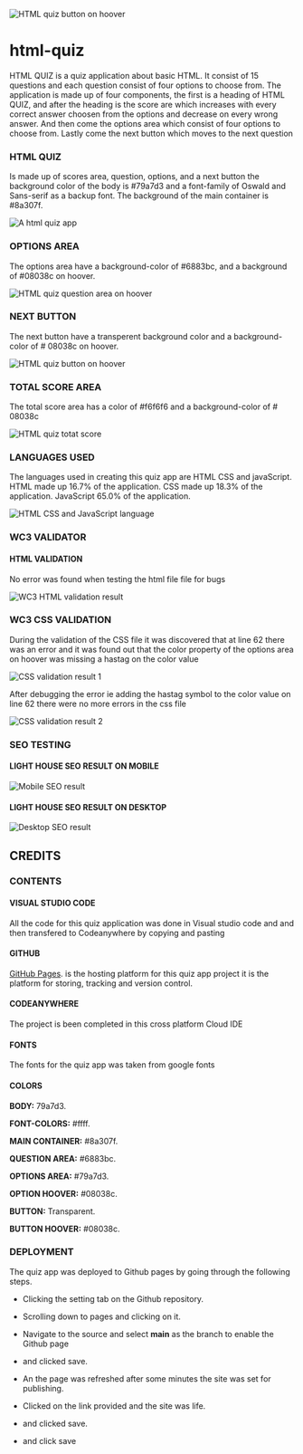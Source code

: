 ![HTML quiz button on hoover](assets/image/responsive.png.png)

# html-quiz
HTML QUIZ is a quiz application about basic HTML.
It consist of 15 questions and each question consist of four options to choose from.
The application is made up of four components, the first is a heading of HTML QUIZ,
and after the heading is the score are which increases with every correct answer choosen
from the options and decrease on every wrong answer.
And then come the options area which consist of four options to choose from.
Lastly come the next button which moves to the next question

### HTML QUIZ
Is made up of scores area, question, options, and a next button
the background color of the body is #79a7d3 and a font-family of
Oswald and Sans-serif as a backup font.
The background of the main container is #8a307f.

![A html quiz app ](assets/image/html-quiz.png)

### OPTIONS AREA

The options area have a background-color of #6883bc, and a
background of #08038c on hoover.

![HTML quiz question area on hoover](assets/image/on-hoover.png)

### NEXT BUTTON
The next button have a transperent background color and 
a background-color of # 08038c on hoover.

![HTML quiz button on hoover](assets/image/button-hoover.png)

### TOTAL SCORE AREA

The total score area has a color of #f6f6f6 and a  background-color
of # 08038c

![HTML quiz totat score](assets/image/total-score.png)

### LANGUAGES USED

The languages used in creating this quiz app are HTML CSS and javaScript.
HTML made up 16.7% of the application.
CSS made up 18.3% of the application.
JavaScript 65.0% of the application.

![HTML CSS and JavaScript language](assets/image/languages.png)

### WC3 VALIDATOR

#### HTML VALIDATION
No error was found when testing the html file file for bugs

![WC3 HTML validation result](assets/image/html-validator.png)

### WC3 CSS VALIDATION
During the validation of the CSS file it was discovered that at line 62 
there was an error and it was found out that the color property of the options 
area on hoover was missing a hastag on the color value

![CSS validation result 1](assets/image/css-validator-error.png)

After debugging the error ie adding the hastag symbol to the color value on 
line 62 there were no more errors in the css file

![CSS validation result 2](assets/image/css-validato-correct.png)

### SEO TESTING

#### LIGHT HOUSE SEO RESULT ON MOBILE

![Mobile SEO result](assets/image/mobile-performance.png)

#### LIGHT HOUSE SEO RESULT ON DESKTOP

![Desktop SEO result](assets/image/desktop-performance.png)

## CREDITS

### CONTENTS
#### VISUAL STUDIO CODE
All the code for this quiz application was done in Visual studio code and 
and then transfered to Codeanywhere by copying and pasting 

#### GITHUB
[GitHub Pages](assets/https://pages.github.com/). is the hosting platform for this quiz app project it is the platform
for storing, tracking and version control.

#### CODEANYWHERE
The project is been completed in this cross platform Cloud IDE

#### FONTS
The fonts for the quiz app was taken from google fonts

#### COLORS

**BODY:** 79a7d3.

**FONT-COLORS:** #ffff.

**MAIN CONTAINER:** #8a307f.

**QUESTION AREA:** #6883bc.

**OPTIONS AREA:** #79a7d3.

**OPTION HOOVER:** #08038c.

**BUTTON:** Transparent.

**BUTTON HOOVER:** #08038c.

### DEPLOYMENT
The quiz app was deployed to Github pages by going through the following steps.

+ Clicking the setting tab on the Github repository.

+ Scrolling down to pages and clicking on it.

+ Navigate to the source and select **main** as the branch to enable the Github page

+ and clicked save.

+ An the page was refreshed after some minutes the site was set for publishing.

+ Clicked on the link provided and the site was life.
+ and clicked save.
+ and click save


